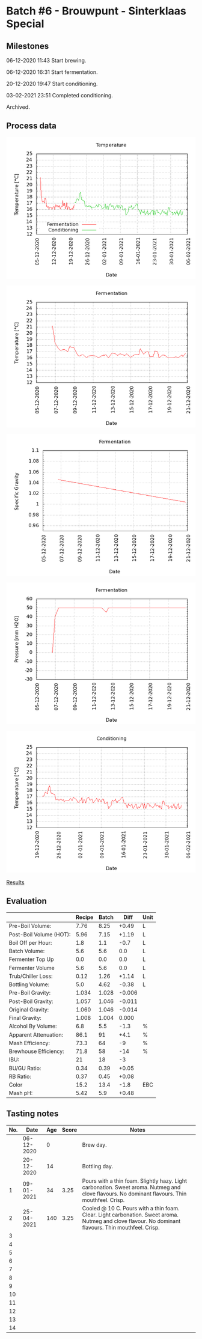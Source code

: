 # Batch #6 - Brouwpunt - Sinterklaas Special

## Milestones

06-12-2020 11:43 Start brewing.

06-12-2020 16:31 Start fermentation.

20-12-2020 19:47 Start conditioning.

03-02-2021 23:51 Completed conditioning.

Archived.

## Process data

![temperature](temperature.png)

![fermentation](fermentation.png)

![specific gravity](gravity.png)

![pressure](pressure.png)

![conditioning](conditioning.png)

[Results](./Batch_6_Brouwpunt_Sinterklaas_Special_results.pdf)

## Evaluation

|                         | Recipe | Batch | Diff   | Unit |
|-------------------------|--------|-------|--------|------|
| Pre-Boil Volume:        | 7.76   | 8.25  | +0.49  | L    |
| Post-Boil Volume (HOT): | 5.96   | 7.15  | +1.19  | L    |
| Boil Off per Hour:      | 1.8    | 1.1   | -0.7   | L    |
| Batch Volume:           | 5.6    | 5.6   | 0.0    | L    |
| Fermenter Top Up        | 0.0    | 0.0   | 0.0    | L    |
| Fermenter Volume        | 5.6    | 5.6   | 0.0    | L    |
| Trub/Chiller Loss:      | 0.12   | 1.26  | +1.14  | L    |
| Bottling Volume:        | 5.0    | 4.62  | -0.38  | L    |
| Pre-Boil Gravity:       | 1.034  | 1.028 | -0.006 |      |
| Post-Boil Gravity:      | 1.057  | 1.046 | -0.011 |      |
| Original Gravity:       | 1.060  | 1.046 | -0.014 |      |
| Final Gravity:          | 1.008  | 1.004 | 0.000  |      |
| Alcohol By Volume:      | 6.8    | 5.5   | -1.3   | %    |
| Apparent Attenuation:   | 86.1   | 91    | +4.1   | %    |
| Mash Efficiency:        | 73.3   | 64    | -9     | %    |
| Brewhouse Efficiency:   | 71.8   | 58    | -14    | %    |
| IBU:                    | 21     | 18    | -3     |      |
| BU/GU Ratio:            | 0.34   | 0.39  | +0.05  |      |
| RB Ratio:               | 0.37   | 0.45  | +0.08  |      |
| Color                   | 15.2   | 13.4  | -1.8   | EBC  |
| Mash pH:                | 5.42   | 5.9   | +0.48  |      |

## Tasting notes

| No. | Date       | Age | Score | Notes |
|-----|------------|-----|-------|-------|
|     | 06-12-2020 |   0 |       | Brew day. |
|     | 20-12-2020 |  14 |       | Bottling day. |
|   1 | 09-01-2021 |  34 |  3.25 | Pours with a thin foam. Slightly hazy. Light carbonation. Sweet aroma. Nutmeg and clove flavours. No dominant flavours. Thin mouthfeel. Crisp. |
|   2 | 25-04-2021 | 140 |  3.25 | Cooled @ 10 C. Pours with a thin foam. Clear. Light carbonation. Sweet aroma. Nutmeg and clove flavour. No dominant flavours. Thin mouthfeel. Crisp. |
|   3 |            |     |       |  |
|   4 |            |     |       |  |
|   5 |            |     |       |  |
|   6 |            |     |       |  |
|   7 |            |     |       |  |
|   8 |            |     |       |  |
|   9 |            |     |       |  |
|  10 |            |     |       |  |
|  11 |            |     |       |  |
|  12 |            |     |       |  |
|  13 |            |     |       |  |
|  14 |            |     |       |  |
